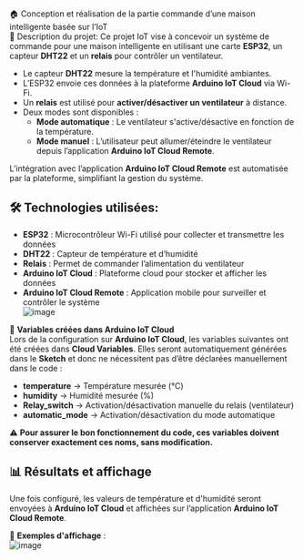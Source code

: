  🏠 Conception et réalisation de la partie commande d’une maison intelligente basée sur l’IoT  
 📌 Description du projet:
Ce projet IoT vise à concevoir un système de commande pour une maison intelligente en utilisant une carte **ESP32**, un capteur **DHT22** et un **relais** pour contrôler un ventilateur.  
- Le capteur **DHT22** mesure la température et l'humidité ambiantes.  
- L’ESP32 envoie ces données à la plateforme **Arduino IoT Cloud** via Wi-Fi.  
- Un **relais** est utilisé pour **activer/désactiver un ventilateur** à distance.  
- Deux modes sont disponibles :  
  - **Mode automatique** : Le ventilateur s'active/désactive en fonction de la température.  
  - **Mode manuel** : L’utilisateur peut allumer/éteindre le ventilateur depuis l’application **Arduino IoT Cloud Remote**.  

L’intégration avec l’application **Arduino IoT Cloud Remote** est automatisée par la plateforme, simplifiant la gestion du système.  

## 🛠️ Technologies utilisées:  
- **ESP32** : Microcontrôleur Wi-Fi utilisé pour collecter et transmettre les données  
- **DHT22** : Capteur de température et d’humidité  
- **Relais** : Permet de commander l’alimentation du ventilateur  
- **Arduino IoT Cloud** : Plateforme cloud pour stocker et afficher les données  
- **Arduino IoT Cloud Remote** : Application mobile pour surveiller et contrôler le système   
![image](https://github.com/user-attachments/assets/7b9df3a6-7f3f-4769-be74-99328f19b778)

📌 **Variables créées dans Arduino IoT Cloud**  
Lors de la configuration sur **Arduino IoT Cloud**, les variables suivantes ont été créées dans **Cloud Variables**. Elles seront automatiquement générées dans le **Sketch** et donc ne nécessitent pas d’être déclarées manuellement dans le code :  

- **temperature** → Température mesurée (°C)  
- **humidity** → Humidité mesurée (%)  
- **Relay_switch** → Activation/désactivation manuelle du relais (ventilateur)  
- **automatic_mode** → Activation/désactivation du mode automatique  

⚠️ **Pour assurer le bon fonctionnement du code, ces variables doivent conserver exactement ces noms, sans modification.**  

## 📊 Résultats et affichage  
Une fois configuré, les valeurs de température et d'humidité seront envoyées à **Arduino IoT Cloud** et affichées sur l’application **Arduino IoT Cloud Remote**.  

📸 **Exemples d'affichage** :  
![image](https://github.com/user-attachments/assets/374a836d-271b-4727-87fd-6e8b434294cd)




